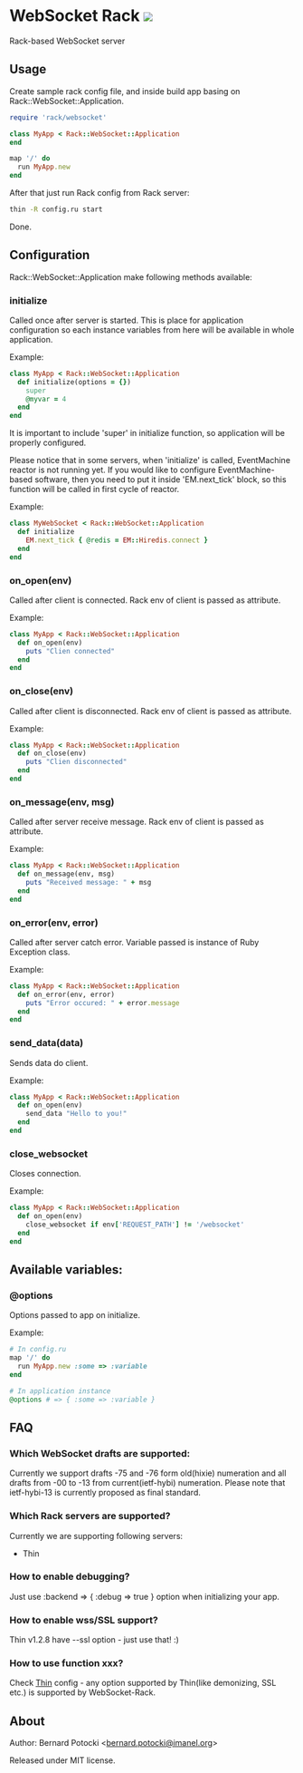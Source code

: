 # WebSocket Rack [![](https://travis-ci.org/imanel/websocket-rack.png)](http://travis-ci.org/imanel/websocket-rack)

Rack-based WebSocket server

## Usage

Create sample rack config file, and inside build app basing on Rack::WebSocket::Application.

``` ruby
require 'rack/websocket'

class MyApp < Rack::WebSocket::Application
end

map '/' do
  run MyApp.new
end
```

After that just run Rack config from Rack server:

``` bash
thin -R config.ru start
```

Done.

## Configuration

Rack::WebSocket::Application make following methods available:

### initialize

Called once after server is started. This is place for application configuration so each instance variables from here will be available in whole application.

Example:

``` ruby
class MyApp < Rack::WebSocket::Application
  def initialize(options = {})
    super
    @myvar = 4
  end
end
```

It is important to include 'super' in initialize function, so application will be properly configured.

Please notice that in some servers, when 'initialize' is called, EventMachine reactor is not running yet. If you would like to configure EventMachine-based software, then you need to put it inside 'EM.next_tick' block, so this function will be called in first cycle of reactor.

Example:

``` ruby
class MyWebSocket < Rack::WebSocket::Application
  def initialize
    EM.next_tick { @redis = EM::Hiredis.connect }
  end
end
```

### on_open(env)

Called after client is connected. Rack env of client is passed as attribute.

Example:

``` ruby
class MyApp < Rack::WebSocket::Application
  def on_open(env)
    puts "Clien connected"
  end
end
```

### on_close(env)

Called after client is disconnected. Rack env of client is passed as attribute.

Example:

``` ruby
class MyApp < Rack::WebSocket::Application
  def on_close(env)
    puts "Clien disconnected"
  end
end
```

### on_message(env, msg)

Called after server receive message. Rack env of client is passed as attribute.

Example:

``` ruby
class MyApp < Rack::WebSocket::Application
  def on_message(env, msg)
    puts "Received message: " + msg
  end
end
```

### on_error(env, error)

Called after server catch error. Variable passed is instance of Ruby Exception class.

Example:

``` ruby
class MyApp < Rack::WebSocket::Application
  def on_error(env, error)
    puts "Error occured: " + error.message
  end
end
```

### send_data(data)

Sends data do client.

Example:

``` ruby
class MyApp < Rack::WebSocket::Application
  def on_open(env)
    send_data "Hello to you!"
  end
end
```

### close_websocket

Closes connection.

Example:

``` ruby
class MyApp < Rack::WebSocket::Application
  def on_open(env)
    close_websocket if env['REQUEST_PATH'] != '/websocket'
  end
end
```

## Available variables:

### @options

Options passed to app on initialize.

Example:

``` ruby
# In config.ru
map '/' do
  run MyApp.new :some => :variable
end

# In application instance
@options # => { :some => :variable }
```

## FAQ

### Which WebSocket drafts are supported:

Currently we support drafts -75 and -76 form old(hixie) numeration and all drafts from -00 to -13 from current(ietf-hybi) numeration.
Please note that ietf-hybi-13 is currently proposed as final standard.

### Which Rack servers are supported?

Currently we are supporting following servers:

- Thin

### How to enable debugging?

Just use :backend => { :debug => true } option when initializing your app.

### How to enable wss/SSL support?

Thin v1.2.8 have --ssl option - just use that! :)

### How to use function xxx?

Check [Thin](http://code.macournoyer.com/thin/) config - any option supported by Thin(like demonizing, SSL etc.) is supported by WebSocket-Rack.

## About

Author: Bernard Potocki <<bernard.potocki@imanel.org>>

Released under MIT license.
